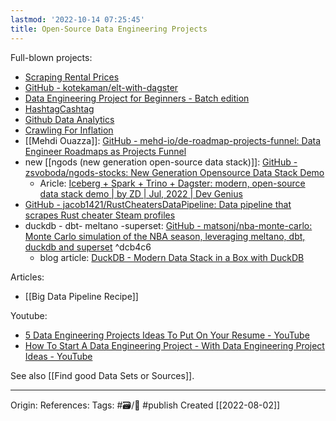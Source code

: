 ```yaml
---
lastmod: '2022-10-14 07:25:45'
title: Open-Source Data Engineering Projects
---
```


Full-blown projects:
- [Scraping Rental Prices ](https://www.sspaeti.com/blog/data-engineering-project-in-twenty-minutes/)
- [GitHub - kotekaman/elt-with-dagster](https://github.com/kotekaman/elt-with-dagster)
- [Data Engineering Project for Beginners - Batch edition](https://www.startdataengineering.com/post/data-engineering-project-for-beginners-batch-edition/)
- [HashtagCashtag](https://github.com/shafiab/HashtagCashtag) 
- [Github Data Analytics](https://hoffa.medium.com/400-000-github-repositories-1-billion-files-14-terabytes-of-code-spaces-or-tabs-7cfe0b5dd7fd#.qm2s97y25) 
- [Crawling For Inflation](https://hoffa.medium.com/400-000-github-repositories-1-billion-files-14-terabytes-of-code-spaces-or-tabs-7cfe0b5dd7fd#.qm2s97y25) 
- [[Mehdi Ouazza]]: [GitHub - mehd-io/de-roadmap-projects-funnel: Data Engineer Roadmaps as Projects Funnel](https://github.com/mehd-io/de-roadmap-projects-funnel)
- new [[ngods (new generation open-source data stack)]]: [GitHub - zsvoboda/ngods-stocks: New Generation Opensource Data Stack Demo](https://github.com/zsvoboda/ngods-stocks) 
	- Aricle: [Iceberg + Spark + Trino + Dagster: modern, open-source data stack demo | by ZD | Jul, 2022 | Dev Genius](https://blog.devgenius.io/modern-data-stack-demo-5d75dcdfba50)
- [GitHub - jacob1421/RustCheatersDataPipeline: Data pipeline that scrapes Rust cheater Steam profiles](https://github.com/jacob1421/RustCheatersDataPipeline)
- duckdb - dbt- meltano -superset: [GitHub - matsonj/nba-monte-carlo: Monte Carlo simulation of the NBA season, leveraging meltano, dbt, duckdb and superset](https://github.com/matsonj/nba-monte-carlo) ^dcb4c6
	- blog article: [DuckDB - Modern Data Stack in a Box with DuckDB](https://duckdb.org/2022/10/12/modern-data-stack-in-a-box.html)

Articles:
- [[Big Data Pipeline Recipe]]

Youtube:
- [5 Data Engineering Projects Ideas To Put On Your Resume - YouTube](https://www.youtube.com/watch?v=385mKftVr3I&ab_channel=SeattleDataGuy)
- [How To Start A Data Engineering Project - With Data Engineering Project Ideas - YouTube](https://www.youtube.com/watch?v=WpN47Jddo7I&ab_channel=SeattleDataGuy)


See also [[Find good Data Sets or Sources]].

---
Origin: 
References: 
Tags: #🗃/🌻 #publish 
Created [[2022-08-02]]